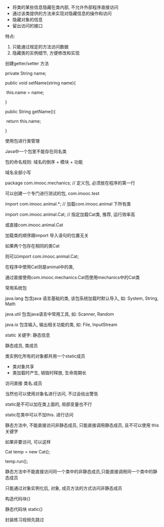 - 将类的某些信息隐藏在类内部, 不允许外部程序直接访问
- 通过该类提供的方法来实现对隐藏信息的操作和访问
- 隐藏对象的信息
- 留出访问的接口

特点:

1. 只能通过规定的方法访问数据
2. 隐藏类的实例细节, 方便修改和实现

创建getter/setter 方法

private String name;

public void setName(string name){

​	this.name = name;

}

public String getName(){

​	return this.name;

}

使用包进行类管理

Java中一个包里不能存在同名类

包的命名规则: 域名的倒序 + 模块 + 功能

域名全部小写

package com.imooc.mechanics;	// 定义包, 必须放在程序的第一行

可以创建一个专门进行测试的包, com.imooc.test

import com.imooc.animal.*;	// 加载com.imooc.animal 下所有类

import com.imooc.animal.Cat;	// 指定加载Cat类, 推荐, 运行效率高

或直接com.imooc.animal.Cat

加载类的顺序跟import 导入语句的位置无关

如果两个包存在相同的类Cat

则可以import com.imooc.animal.Cat;

在程序中使用Cat则是animal中的类, 

通过直接使用com.imooc.mechanics.Cat而使用mechanics中的Cat类

常用系统包

java.lang 包含java 语言基础的类, 该包系统加载时默认导入, 如: System, String, Math

java.util 包含java语言中常用工具, 如: Scanner, Random

java.io 包含输入, 输出相关功能的类, 如: File, InputStream

static 关键字: 静态信息

静态成员, 类成员

类实例化所有的对象都共用一个static成员

- 类对象共享
- 类加载时产生, 销毁时释放, 生命周期长

访问直接 类名.成员

当然也可以使用对象名进行访问, 不过会给出警告

static是不可以加在类上面的, 局部变量也不行

static在类中可以不加this. 进行访问

静态方法中, 不能直接访问非静态成员, 只能直接调用静态成员, 且不可以使用 this 关键字

如果非要访问, 可以这样

Cat temp = new Cat();

temp.run();

静态方法中不能直接访问同一个类中的非静态成员,只能直接调用同一个类中的静态成员

只能通过对象实例化后, 对象, 成员方法的方式访问非静态成员

构造代码块{}

静态代码块 static{}

封装练习视频先跳过